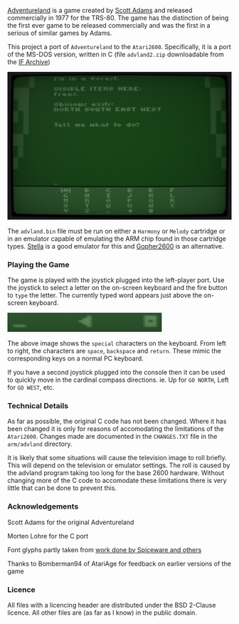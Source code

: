 [Adventureland](https://en.wikipedia.org/wiki/Adventureland_(video_game)) is a game created by [Scott Adams](https://en.wikipedia.org/wiki/Scott_Adams_(game_designer)) and released commercially in 1977 for the TRS-80. The game has the distinction of being the first ever game to be released commercially and was the first in a serious of similar games by Adams.

This project a port of `Adventureland` to the `Atari2600`. Specifically, it is a port of the MS-DOS version, written in C (file `advland2.zip` downloadable from the [IF Archive](https://www.ifarchive.org/if-archive/scott-adams/games/))

<img src=".screenshots/first_screen.jpg"/>

The `advland.bin` file must be run on either a `Harmony` or `Melody` cartridge or in an emulator capable of emulating the ARM chip found in those cartridge types. [Stella](https://github.com/stella-emu/stella) is a good emulator for this and [Gopher2600](https://github.com/JetSetIlly/Gopher2600) is an alternative.

### Playing the Game

The game is played with the joystick plugged into the left-player port. Use the joystick to select a letter on the on-screen keyboard and the fire button to `type` the letter. The currently typed word appears just above the on-screen keyboard.

<img src=".screenshots/special_chars.png"/>

The above image shows the `special` characters on the keyboard. From left to right, the characters are `space`, `backspace` and `return`. These mimic the corresponding keys on a normal PC keyboard.

If you have a second joystick plugged into the console then it can be used to quickly move in the cardinal compass directions. ie. Up for `GO NORTH`, Left for `GO WEST`, etc.

### Technical Details

As far as possible, the original C code has not been changed. Where it has been changed it is only for reasons of accomodating the limitations of the `Atari2600`. Changes made are documented in the `CHANGES.TXT` file in the `arm/advland` directory.

It is likely that some situations will cause the television image to roll briefly. This will depend on the television or emulator settings. The roll is caused by the advland program taking too long for the base 2600 hardware. Without changing more of the C code to accomodate these limitations there is very little that can be done to prevent this.

### Acknowledgements

Scott Adams for the original Adventureland

Morten Lohre for the C port

Font glyphs partly taken from [work done by Spiceware and others](https://forums.atariage.com/topic/180632-32-character-text-display/page/4/#comment-2545745)

Thanks to Bomberman94 of AtariAge for feedback on earlier versions of the game

### Licence

All files with a licencing header are distributed under the BSD 2-Clause licence. All other files are (as far as I know) in the public domain.
